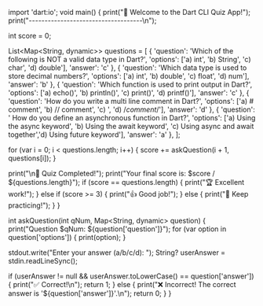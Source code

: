 import 'dart:io';
void main() {
  print("🧠 Welcome to the Dart CLI Quiz App!");
  print("------------------------------------\n");

  int score = 0;

  List<Map<String, dynamic>> questions = [
    {
      'question': 'Which of the following is NOT a valid data type in Dart?',
      'options': ['a) int', 'b) String', 'c) char', 'd) double'],
      'answer': 'c'
    },
    {
      'question': 'Which data type is used to store decimal numbers?',
      'options': ['a) int', 'b) double', 'c) float', 'd) num'],
      'answer': 'b'
    },
    {
      'question': 'Which function is used to print output in Dart?',
      'options': ['a) echo()', 'b) println()', 'c) print()', 'd) printf()'],
      'answer': 'c'
    },
    {
      'question': 'How do you write a multi line comment in Dart?',
      'options': ['a) # comment', 'b) // comment', 'c) <!-- comment -->', 'd) /*comment*/'],
      'answer': 'd'
    },
    {
      'question': ' How do you define an asynchronous function in Dart?',
      'options': ['a) Using the async keyword', 'b) Using the await keyword', 'c) Using async and await together','d) Using future keyword'],
      'answer': 'a'
    },
  ];

  for (var i = 0; i < questions.length; i++) {
    score += askQuestion(i + 1, questions[i]);
  }

  print("\n🎯 Quiz Completed!");
  print("Your final score is: $score / ${questions.length}");
  if (score == questions.length) {
    print("🏆 Excellent work!");
  } else if (score >= 3) {
    print("👍 Good job!");
  } else {
    print("📘 Keep practicing!");
  }
}

int askQuestion(int qNum, Map<String, dynamic> question) {
  print("Question $qNum: ${question['question']}");
  for (var option in question['options']) {
    print(option);
  }

  stdout.write("Enter your answer (a/b/c/d): ");
  String? userAnswer = stdin.readLineSync();

  if (userAnswer != null && userAnswer.toLowerCase() == question['answer']) {
    print("✅ Correct!\n");
    return 1;
  } else {
    print("❌ Incorrect! The correct answer is '${question['answer']}'.\n");
    return 0;
  }
}
